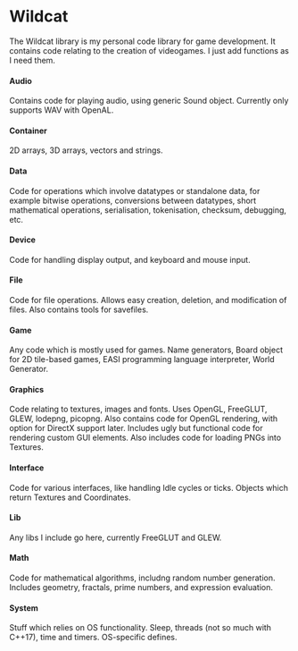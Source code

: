 # Wildcat
The Wildcat library is my personal code library for game development. It contains code relating to the creation of videogames. I just add functions as I need them.

#### Audio
Contains code for playing audio, using generic Sound object. Currently only supports WAV with OpenAL.

#### Container
2D arrays, 3D arrays, vectors and strings.

#### Data
Code for operations which involve datatypes or standalone data, for example bitwise operations, conversions between datatypes, short mathematical operations, serialisation, tokenisation, checksum, debugging, etc.

#### Device
Code for handling display output, and keyboard and mouse input.

#### File
Code for file operations. Allows easy creation, deletion, and modification of files. Also contains tools for savefiles.

#### Game
Any code which is mostly used for games. Name generators, Board object for 2D tile-based games, EASI programming language interpreter, World Generator.

#### Graphics
Code relating to textures, images and fonts. Uses OpenGL, FreeGLUT, GLEW, lodepng, picopng. Also contains code for OpenGL rendering, with option for DirectX support later. Includes ugly but functional code for rendering custom GUI elements. Also includes code for loading PNGs into Textures.

#### Interface
Code for various interfaces, like handling Idle cycles or ticks. Objects which return Textures and Coordinates.

#### Lib
Any libs I include go here, currently FreeGLUT and GLEW.

#### Math
Code for mathematical algorithms, includng random number generation. Includes geometry, fractals, prime numbers, and expression evaluation.

#### System
Stuff which relies on OS functionality. Sleep, threads (not so much with C++17), time and timers. OS-specific defines.
